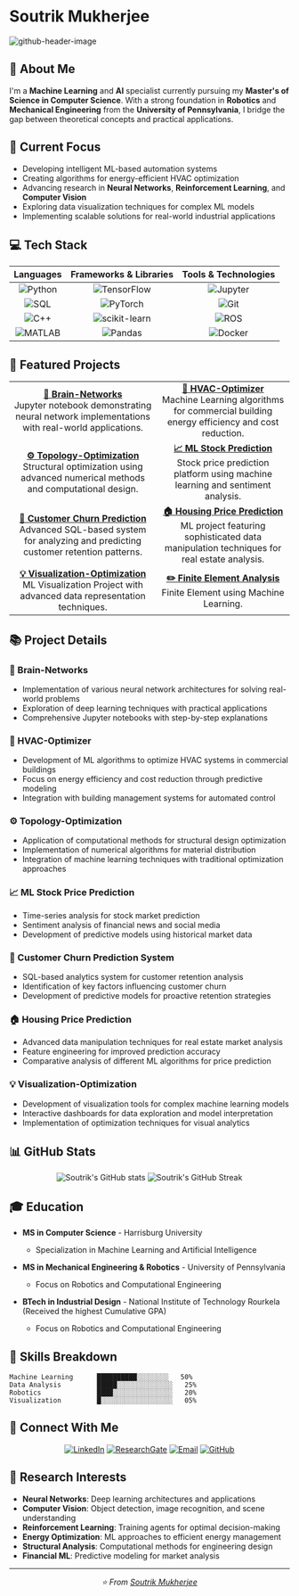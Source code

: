 # Soutrik Mukherjee
![github-header-image](https://github.com/user-attachments/assets/b9c4bc56-0de5-42ec-a4ec-b79df62f8065)

## 👋 About Me

I'm a **Machine Learning** and **AI** specialist currently pursuing my **Master's of Science in Computer Science**. With a strong foundation in **Robotics** and **Mechanical Engineering** from the **University of Pennsylvania**, I bridge the gap between theoretical concepts and practical applications.

## 🚀 Current Focus

- Developing intelligent ML-based automation systems
- Creating algorithms for energy-efficient HVAC optimization
- Advancing research in **Neural Networks**, **Reinforcement Learning**, and **Computer Vision**
- Exploring data visualization techniques for complex ML models
- Implementing scalable solutions for real-world industrial applications

## 💻 Tech Stack

<div align="center">

| Languages | Frameworks & Libraries | Tools & Technologies |
|:--------:|:--------:|:--------:|
| ![Python](https://img.shields.io/badge/-Python-3776AB?style=for-the-badge&logo=python&logoColor=white) | ![TensorFlow](https://img.shields.io/badge/-TensorFlow-FF6F00?style=for-the-badge&logo=tensorflow&logoColor=white) | ![Jupyter](https://img.shields.io/badge/-Jupyter-F37626?style=for-the-badge&logo=jupyter&logoColor=white) |
| ![SQL](https://img.shields.io/badge/-SQL-4479A1?style=for-the-badge&logo=postgresql&logoColor=white) | ![PyTorch](https://img.shields.io/badge/-PyTorch-EE4C2C?style=for-the-badge&logo=pytorch&logoColor=white) | ![Git](https://img.shields.io/badge/-Git-F05032?style=for-the-badge&logo=git&logoColor=white) |
| ![C++](https://img.shields.io/badge/-C++-00599C?style=for-the-badge&logo=cplusplus&logoColor=white) | ![scikit-learn](https://img.shields.io/badge/-Scikit%20Learn-F7931E?style=for-the-badge&logo=scikit-learn&logoColor=white) | ![ROS](https://img.shields.io/badge/-ROS-22314E?style=for-the-badge&logo=ros&logoColor=white) |
| ![MATLAB](https://img.shields.io/badge/-MATLAB-0076A8?style=for-the-badge&logo=mathworks&logoColor=white) | ![Pandas](https://img.shields.io/badge/-Pandas-150458?style=for-the-badge&logo=pandas&logoColor=white) | ![Docker](https://img.shields.io/badge/-Docker-2496ED?style=for-the-badge&logo=docker&logoColor=white) |

</div>

## 🌟 Featured Projects

<table>
  <tr>
    <td align="center"><a href="https://github.com/SoutrikMukherjee/Brain-Networks"><b>🧠 Brain-Networks</b></a><br>Jupyter notebook demonstrating neural network implementations with real-world applications.</td>
    <td align="center"><a href="https://github.com/SoutrikMukherjee/HVAC-Optimizer"><b>🏢 HVAC-Optimizer</b></a><br>Machine Learning algorithms for commercial building energy efficiency and cost reduction.</td>
  </tr>
  <tr>
    <td align="center"><a href="https://github.com/SoutrikMukherjee/Topology-Optimization"><b>⚙️ Topology-Optimization</b></a><br>Structural optimization using advanced numerical methods and computational design.</td>
    <td align="center"><a href="https://github.com/SoutrikMukherjee/ML-Stock-Price-Prediction"><b>📈 ML Stock Prediction</b></a><br>Stock price prediction platform using machine learning and sentiment analysis.</td>
   </tr>
  <tr>
    <td align="center"><a href="https://github.com/SoutrikMukherjee/Customer-Churn-Prediction-System"><b>👥 Customer Churn Prediction</b></a><br>Advanced SQL-based system for analyzing and predicting customer retention patterns.</td>
    <td align="center"><a href="https://github.com/SoutrikMukherjee/Housing-Prince-with-Advanced-Data-Manipulation-"><b>🏠 Housing Price Prediction</b></a><br>ML project featuring sophisticated data manipulation techniques for real estate analysis.</td>
     </tr>
  <tr>
    <td align="center"><a href="https://github.com/SoutrikMukherjee/visualization-project"><b>💡 Visualization-Optimization</b></a><br>ML Visualization Project with advanced data representation techniques.</td>
    
<td align="center"><a href="https://github.com/SoutrikMukherjee/Finite-Element-using-Machine-Learning"><b>✏️ Finite Element Analysis</b></a><br>Finite Element using Machine Learning.</td>
    </tr>
  </tr>  
</table>

## 📚 Project Details

### 🧠 Brain-Networks
- Implementation of various neural network architectures for solving real-world problems
- Exploration of deep learning techniques with practical applications
- Comprehensive Jupyter notebooks with step-by-step explanations

### 🏢 HVAC-Optimizer
- Development of ML algorithms to optimize HVAC systems in commercial buildings
- Focus on energy efficiency and cost reduction through predictive modeling
- Integration with building management systems for automated control

### ⚙️ Topology-Optimization
- Application of computational methods for structural design optimization
- Implementation of numerical algorithms for material distribution
- Integration of machine learning techniques with traditional optimization approaches

### 📈 ML Stock Price Prediction
- Time-series analysis for stock market prediction
- Sentiment analysis of financial news and social media
- Development of predictive models using historical market data

### 👥 Customer Churn Prediction System
- SQL-based analytics system for customer retention analysis
- Identification of key factors influencing customer churn
- Development of predictive models for proactive retention strategies

### 🏠 Housing Price Prediction
- Advanced data manipulation techniques for real estate market analysis
- Feature engineering for improved prediction accuracy
- Comparative analysis of different ML algorithms for price prediction

### 💡 Visualization-Optimization
- Development of visualization tools for complex machine learning models
- Interactive dashboards for data exploration and model interpretation
- Implementation of optimization techniques for visual analytics

## 📊 GitHub Stats

<div align="center">
  <img src="https://github-readme-stats.vercel.app/api?username=SoutrikMukherjee&show_icons=true&theme=tokyonight" alt="Soutrik's GitHub stats" />
  <img src="https://github-readme-streak-stats.herokuapp.com/?user=SoutrikMukherjee&theme=tokyonight" alt="Soutrik's GitHub Streak" />
</div>

## 🎓 Education

- **MS in Computer Science** - Harrisburg University
  - Specialization in Machine Learning and Artificial Intelligence

- **MS in Mechanical Engineering & Robotics** - University of Pennsylvania
  - Focus on Robotics and Computational Engineering
 
- **BTech in Industrial Design** - National Institute of Technology Rourkela (Received the highest Cumulative GPA)
  - Focus on Robotics and Computational Engineering

## 💼 Skills Breakdown

```text
Machine Learning      ██████████░░░░░░░░   50% 
Data Analysis         █████░░░░░░░░░░░░░░   25% 
Robotics              ████░░░░░░░░░░░░░░░   20% 
Visualization         █░░░░░░░░░░░░░░░░░░   05%
```

## 🤝 Connect With Me

<div align="center">
  
[![LinkedIn](https://img.shields.io/badge/-LinkedIn-0077B5?style=for-the-badge&logo=linkedin&logoColor=white)](https://linkedin.com/in/soutrik-mukherjee)
[![ResearchGate](https://img.shields.io/badge/-ResearchGate-00CCBB?style=for-the-badge&logo=researchgate&logoColor=white)](https://www.researchgate.net/profile/Soutrik-Mukherjee-3?ev=hdr_xprf)
[![Email](https://img.shields.io/badge/-Email-D14836?style=for-the-badge&logo=gmail&logoColor=white)](mailto:soutrik.viratech@gmail.com)
[![GitHub](https://img.shields.io/badge/-GitHub-181717?style=for-the-badge&logo=github&logoColor=white)](https://github.com/SoutrikMukherjee)

</div>

## 📌 Research Interests

- **Neural Networks**: Deep learning architectures and applications
- **Computer Vision**: Object detection, image recognition, and scene understanding
- **Reinforcement Learning**: Training agents for optimal decision-making
- **Energy Optimization**: ML approaches to efficient energy management
- **Structural Analysis**: Computational methods for engineering design
- **Financial ML**: Predictive modeling for market analysis

---

<div align="center">
  <i>⭐️ From <a href="https://github.com/SoutrikMukherjee">Soutrik Mukherjee</a></i>
</div>
